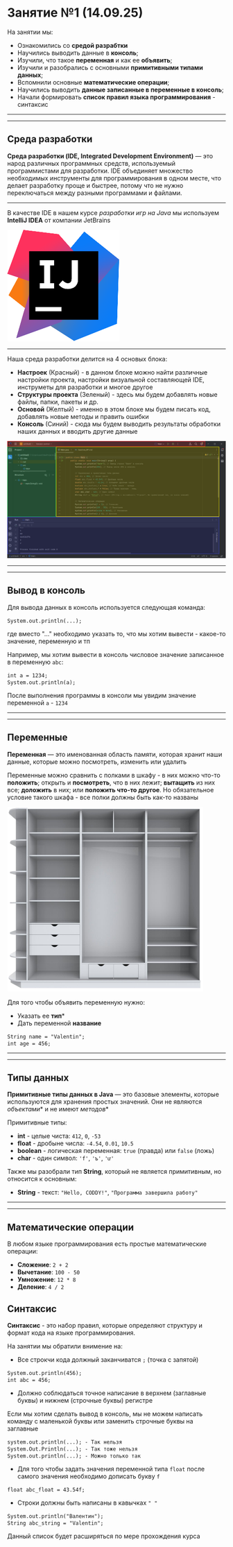 # Занятие №1 (14.09.25)

На занятии мы:
- Ознакомились со **средой разрабтки**
- Научились выводить данные в **консоль**;
- Изучили, что такое **переменная** и как ее **объявить**;
- Изучили и разобрались с основными **примитивными типами данных**;
- Вспомнили основные **математические операции**;
- Научились выводить **данные записанные в переменные в консоль**;
- Начали формировать **список правил языка программирования** - синтаксис

---

---

## Среда разработки
**Среда разработки (IDE, Integrated Development Environment)** — это народ различных программных средств, используемый программистами для разработки. IDE объединяет множество необходимых инструменты для программирования в одном месте, что делает разработку проще и быстрее, потому что не нужно переключаться между разными программами и файлами.

---

В качестве IDE в нашем курсе _разработки игр на Java_ мы используем **IntelliJ IDEA** от компании JetBrains

![IntelliJ_IDEA_Icon.svg.png](img/IntelliJ_IDEA_Icon.svg.png)

---

Наша среда разработки делится на 4 основых блока:
- **Настроек** (Красный) - в данном блоке можно найти различные настройки проекта, настройки визуальной составляющей IDE, инструметы для разработки и многое другое 
- **Структуры проекта** (Зеленый) - здесь мы будем добавлять новые файлы, папки, пакеты и др.
- **Основой** (Желтый) - именно в этом блоке мы будем писать код, добавлять новые методы и править ошибки
- **Консоль** (Синий) - сюда мы будем выводить результаты обработки наших данных и вводить другие данные

![IDE_interface.png](img/IDE_interface.png)

---

---

## Вывод в консоль

Для вывода данных в консоль используется следующая команда:
```
System.out.println(...);
```
где вместо "..." необходимо указать то, что мы хотим вывести - какое-то значение, переменную и тп

Например, мы хотим вывести в консоль числовое значение записанное в переменную `abc`:
```
int a = 1234;
System.out.println(a);
```
После выполнения программы в консоли мы увидим значение переменной `a` - `1234`

---

---

## Переменные

**Переменная** — это именованная область памяти, которая хранит наши данные, которые можно посмотреть, изменить или удалить

Переменные можно сравнить с полками в шкафу - в них можно что-то **положить**; открыть и **посмотреть**, что в них лежит; **вытащить** из них все; **доложить** в них; или **положить что-то другое**. Но обязательное условие такого шкафа - все полки должны быть как-то названы

![shkaf.png](img/shkaf.png)

Для того чтобы объявить переменную нужно:
- Указать ее **тип***
- Дать переменной **название**

```
String name = "Valentin";
int age = 456;
```

---

---

## Типы данных

**Примитивные типы данных в Java** — это базовые элементы, которые используются для хранения простых значений. Они не являются _объектами_* и не имеют _методов_*

Примитивные типы:
- **int** - целые чиста: `412`, `0`, `-53`
- **float** - дробыне числа: `-4.54`, `0.01`, `10.5`
- **boolean** - логическая переменная: `true` (правда) или `false` (ложь)
- **char** - один символ: `'f'`, `'ъ'`, `'ư'`

Также мы разобрали тип **String**, который не является примитивным, но относится к основным:
- **String** - текст: `"Hello, CODDY!"`, `"Программа завершила работу"`

---

---

## Математические операции

В любом языке программирования есть простые математические операции:
- **Сложение**: `2 + 2`
- **Вычетание**: `100 - 50`
- **Умножение**: `12 * 8`
- **Деление**: `4 / 2`

## Синтаксис
**Синтаксис** - это набор правил, которые определяют структуру и формат кода на языке программирования.

На занятии мы обратили внимение на:
- Все строкчи кода должный заканчиватся `;` (точка с запятой)

```
System.out.println(456);
int abc = 456;
```

- Должно соблюдаться точное написание в верхнем (заглавные буквы) и нижнем (строчные буквы) регистре

Если мы хотим сделать вывод в консоль, мы не можем написать команду с маленькой буквы или заменить строчные буквы на заглавные

```
system.out.println(...); - Так нельзя
System.Out.Println(...); - Так тоже нельзя
System.out.println(...); - Можно только так
```

- Для того чтобы задать значения переменной типа `float` после самого значения необходимо дописать букву `f`

```
float abc_float = 43.54f;
```

- Строки должны быть написаны в кавычках `" "`

```
System.out.println("Валентин");
String abc_string = "Valentin";
```

Данный список будет расширяться по мере прохождения курса
